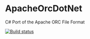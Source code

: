 # ApacheOrcDotNet
C# Port of the Apache ORC File Format

[![Build status](https://ci.appveyor.com/api/projects/status/biq3h173mnjj7f2u?svg=true)](https://ci.appveyor.com/project/DouglasDrinka/apacheorcdotnet)
